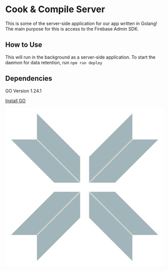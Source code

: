 
# Cook & Compile Server

This is some of the server-side application for our app written in Golang! The main purpose for this is access to the Firebase Admin SDK.

## How to Use

This will run in the background as a server-side application. To start the daemon for data retention, run `npm run deploy`

## Dependencies
GO Version 1.24.1

[Install GO](https://go.dev/doc/install)

![App Logo](../public/js_logo.png)